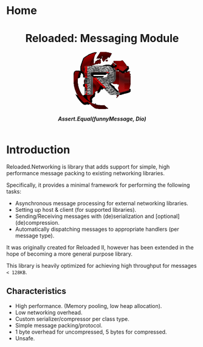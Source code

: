 # Home

<div align="center">
	<h1>Reloaded: Messaging Module</h1>
	<img src="images/reloaded-icon.png" width="150" align="center" />
	<br/> <br/>
	<strong><i>Assert.Equal(funnyMessage, Dio)</i></strong>
	<br/> <br/>
</div>

# Introduction

Reloaded.Networking is library that adds support for simple, high performance message packing to existing networking libraries.  

Specifically, it provides a minimal framework for performing the following tasks:  

- Asynchronous message processing for external networking libraries.  
- Setting up host & client (for supported libraries).  
- Sending/Receiving messages with (de)serialization and [optional] (de)compression.  
- Automatically dispatching messages to appropriate handlers (per message type).  

It was originally created for Reloaded II, however has been extended in the hope of becoming a more general purpose library.  
  
This library is heavily optimized for achieving high throughput for messages `< 128KB`.  

## Characteristics
- High performance. (Memory pooling, low heap allocation).  
- Low networking overhead.  
- Custom serializer/compressor per class type.  
- Simple message packing/protocol.  
- 1 byte overhead for uncompressed, 5 bytes for compressed.  
- Unsafe.  